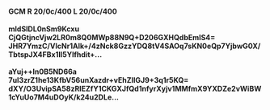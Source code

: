 #### GCM R 20/0c/400 L 20/0c/400
**mldSlDL0nSm9Kcxu**<br/>**CjQGtjncVjw2LR0m8Q0MWp88N9Q+D206GXHQdbEmIS4=**<br/>**JHR7YmzC/VlcNr1Alk+/4zNck8GzzYDQ8tV4SAOq7sKN0eQp7YjbwG0X/TbtspJX4FBx1II5Ylfhdit+...**<br/><br/>
**aYuj++ln0B5ND66a**<br/>**7uI3zrZ1he13KfbV56unXazdr+vEhZIlGJ9+3q1r5KQ=**<br/>**dXY/O3UvipSA58zRIEZfY1CKGXJfQd1nfyrXyjv1MMfmX9YXDZe2vWiBW1cYuUo7M4uDOyK/k24u2DLe...**